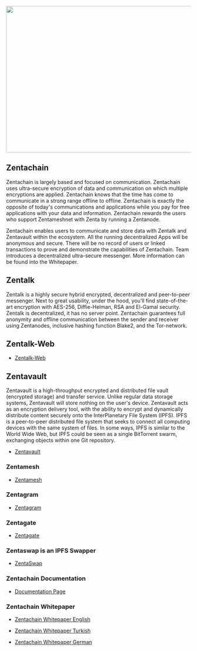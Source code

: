 
<div>
  <img src="Projectzentachain.png" height="400" width="780"></img>
</div>

## Zentachain

Zentachain is largely based and focused on communication. Zentachain uses ultra-secure encryption of data and communication on which multiple encryptions are applied. Zentachain knows that the time has come to communicate in a strong range offline to offline. Zentachain is exactly the opposite of today's communications and applications while you pay for free applications with your data and information. Zentachain rewards the users who support Zentameshnet with Zenta by running a Zentanode.

Zentachain enables users to communicate and store data with Zentalk and Zentavault within the ecosystem. All the running decentralized Apps will be anonymous and secure. There will be no record of users or linked transactions to prove and demonstrate the capabilities of Zentachain. Team introduces a decentralized ultra-secure messenger. More information can be found into the Whitepaper.

## Zentalk

Zentalk is a highly secure hybrid encrypted, decentralized and peer-to-peer messenger. Next to great usability, under the hood, you’ll find state-of-the-art encryption with AES-256, Diffie-Helman, RSA and El-Gamal security. Zentalk is decentralized, it has no server point. Zentachain guarantees full anonymity and offline communication between the sender and receiver using Zentanodes, inclusive hashing function Blake2, and the Tor-network.

## Zentalk-Web

* [Zentalk-Web](https://zentalk.chat)

## Zentavault

Zentavault is a high-throughput encrypted and distributed file vault (encrypted storage) and transfer service. Unlike regular data storage systems, Zentavault will store nothing on the user's device. Zentavault acts as an encryption delivery tool, with the ability to encrypt and dynamically distribute content securely onto the InterPlanetary File System (IPFS). IPFS is a peer-to-peer distributed file system that seeks to connect all computing devices with the same system of files. In some ways, IPFS is similar to the World Wide Web, but IPFS could be seen as a single BitTorrent swarm, exchanging objects within one Git repository.

* [Zentavault](https://github.com/ZentaChain/Zentavault)

### Zentamesh

* [Zentamesh](https://github.com/ZentaChain/Zentamesh)

### Zentagram

* [Zentagram](https://github.com/ZentaChain/Zentagram)

### Zentagate

* [Zentagate](https://github.com/ZentaChain/Zentamesh)

### Zentaswap is an IPFS Swapper

 * [ZentaSwap](https://github.com/ZentaChain/ZentaSwap)
 
 ### Zentachain Documentation

* [Documentation Page]()

### Zentachain Whitepaper

* [Zentachain Whitepaper English](https://zentachain.io/documents/Zentachain_Whitepaper.pdf)

* [Zentachain Whitepaper Turkish](https://zentachain.io/documents/ZentachainTurkishWhitepaper.pdf)

* [Zentachain Whitepaper German](https://zentachain.io/documents/Zentachain_Whitepaper_German.pdf)
